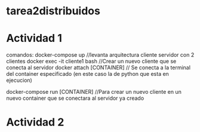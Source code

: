 # tarea2distribuidos

# Actividad 1
comandos:
docker-compose up //levanta arquitectura cliente servidor con 2 clientes
docker exec -it cliente1 bash //Crear un nuevo cliente que se conecta al servidor
docker attach [CONTAINER] // Se conecta a la terminal del container especificado (en este caso la de python que esta en ejecucion)

docker-compose run [CONTAINER] //Para crear un nuevo cliente en un nuevo container que se conectara al servidor ya creado


# Actividad 2
